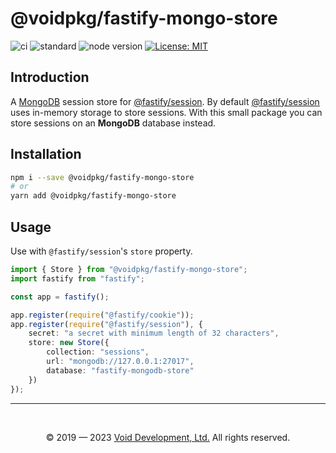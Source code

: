 # @voidpkg/fastify-mongo-store

![ci](https://github.com/voiddevsorg/fastify-mongo-store/actions/workflows/ci.yml/badge.svg)
![standard](https://github.com/voiddevsorg/fastify-mongo-store/actions/workflows/standard.yml/badge.svg)
![node version](https://img.shields.io/badge/node%20-%3E=%2018.x-brightgreen.svg)
[![License: MIT](https://img.shields.io/badge/License-MIT-brightgreen.svg)](https://opensource.org/licenses/MIT)

## Introduction

A [MongoDB](https://github.com/mongodb/node-mongodb-native) session store for [@fastify/session](https://github.com/fastify/session). By default [@fastify/session](https://github.com/fastify/session) uses in-memory storage to store sessions. With this small package you can store sessions on an **MongoDB** database instead.

## Installation

```bash
npm i --save @voidpkg/fastify-mongo-store
# or
yarn add @voidpkg/fastify-mongo-store
```

## Usage

Use with `@fastify/session`'s `store` property.

```ts
import { Store } from "@voidpkg/fastify-mongo-store";
import fastify from "fastify";

const app = fastify();

app.register(require("@fastify/cookie"));
app.register(require("@fastify/session"), {
    secret: "a secret with minimum length of 32 characters",
    store: new Store({
        collection: "sessions",
        url: "mongodb://127.0.0.1:27017",
        database: "fastify-mongodb-store"
    })
});
```

---
<br>
<div align="center">
    <p>© 2019 — 2023 <a href="https://voiddevs.org">Void Development, Ltd.</a> All rights reserved.</p>
</div>
